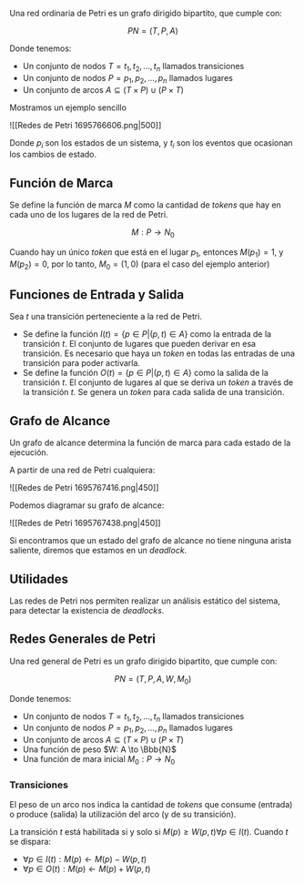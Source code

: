 Una red ordinaria de Petri es un grafo dirigido bipartito, que cumple con:

$$
PN = (T,P,A)
$$

Donde tenemos:

- Un conjunto de nodos $T = t_1, t_2,..., t_n$ llamados transiciones
- Un conjunto de nodos $P = p_1, p_2,..., p_n$ llamados lugares
- Un conjunto de arcos $A \subseteq (T\times P)\cup(P\times T)$

Mostramos un ejemplo sencillo

![[Redes de Petri 1695766606.png|500]]

Donde $p_i$ son los estados de un sistema, y $t_i$ son los eventos que ocasionan los cambios de estado.

## Función de Marca

Se define la función de marca $M$ como la cantidad de *tokens* que hay en cada uno de los lugares de la red de Petri.

$$
M : P \to N_0
$$

Cuando hay un único *token* que está en el lugar $p_1$, entonces $M(p_1) = 1$, y $M(p_2) = 0$, por lo tanto, $M_0 = (1,0)$ (para el caso del ejemplo anterior)

## Funciones de Entrada y Salida

Sea $t$ una transición perteneciente a la red de Petri.

- Se define la función $I(t) = \{p \in P | (p,t) \in A\}$ como la entrada de la transición $t$. El conjunto de lugares que pueden derivar en esa transición. Es necesario que haya un *token* en todas las entradas de una transición para poder activarla.
- Se define la función $O(t) = \{p \in P | (p,t) \in A\}$ como la salida de la transición $t$. El conjunto de lugares al que se deriva un *token* a través de la transición $t$. Se genera un *token* para cada salida de una transición.

## Grafo de Alcance

Un grafo de alcance determina la función de marca para cada estado de la ejecución.

A partir de una red de Petri cualquiera:

![[Redes de Petri 1695767416.png|450]]

Podemos diagramar su grafo de alcance:

![[Redes de Petri 1695767438.png|450]]

Si encontramos que un estado del grafo de alcance no tiene ninguna arista saliente, diremos que estamos en un *deadlock*.

## Utilidades

Las redes de Petri nos permiten realizar un análisis estático del sistema, para detectar la existencia de *deadlocks*.

## Redes Generales de Petri

Una red general de Petri es un grafo dirigido bipartito, que cumple con:

$$
PN = (T, P, A, W, M_0)
$$

Donde tenemos:

- Un conjunto de nodos $T = t_1, t_2,..., t_n$ llamados transiciones
- Un conjunto de nodos $P = p_1, p_2,..., p_n$ llamados lugares
- Un conjunto de arcos $A \subseteq (T\times P)\cup(P\times T)$
- Una función de peso $W: A \to \Bbb{N}$
- Una función de mara inicial $M_0: P \to N_0$

### Transiciones

El peso de un arco nos indica la cantidad de *tokens* que consume (entrada) o produce (salida) la utilización del arco (y de su transición).

La transición $t$ está habilitada si y solo si $M(p) \geq W(p,t) \forall p \in I(t)$. Cuando $t$ se dispara:

- $\forall p \in I(t): M(p) \leftarrow M(p) - W(p, t)$
- $\forall p \in O(t): M(p) \leftarrow M(p) + W(p, t)$
